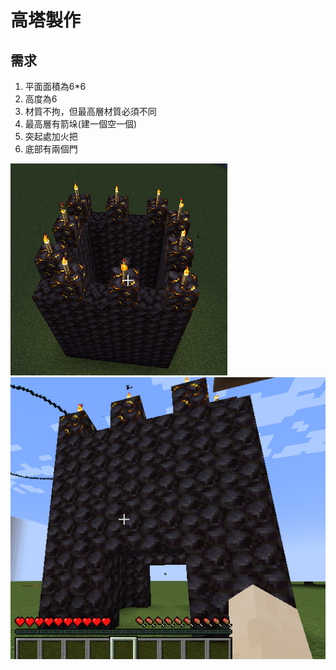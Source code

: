 # 高塔製作

## 需求
1. 平面面積為6*6
2. 高度為6
3. 材質不拘，但最高層材質必須不同
4. 最高層有箭垛(建一個空一個)
5. 突起處加火把
6. 底部有兩個門

![](./01.png)
![](./02.png)